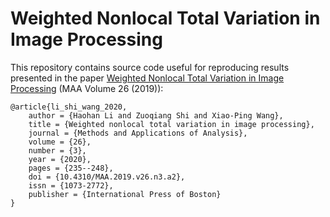 # Weighted Nonlocal Total Variation in Image Processing

This repository contains source code useful for reproducing results presented in the paper [Weighted Nonlocal Total Variation in Image Processing](https://dx.doi.org/10.4310/MAA.2019.v26.n3.a2) (MAA Volume 26 (2019)):

```
@article{li_shi_wang_2020,
    author = {Haohan Li and Zuoqiang Shi and Xiao-Ping Wang},
    title = {Weighted nonlocal total variation in image processing},
    journal = {Methods and Applications of Analysis},
    volume = {26},
    number = {3},
    year = {2020},
    pages = {235--248},
    doi = {10.4310/MAA.2019.v26.n3.a2},
    issn = {1073-2772},
    publisher = {International Press of Boston}
}
```

